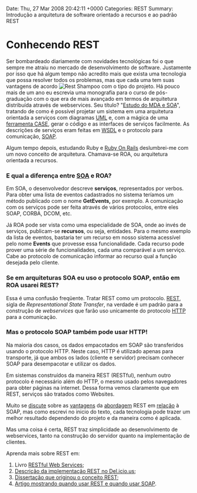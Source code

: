 Date: Thu, 27 Mar 2008 20:42:11 +0000
Categories: REST
Summary: Introdução a arquitetura de software orientado a recursos e ao padrão REST

# Conhecendo REST

Ser bombardeado diariamente com novidades tecnológicas foi o que sempre me atraiu no mercado de desenvolvimento de software. Justamente por isso que há algum tempo não acredito mais que exista uma tecnologia que possa resolver todos os problemas, mas que cada uma tem suas vantagens de acordo ![Rest Shampoo][1] com o tipo do projeto. Há pouco mais de um ano eu escrevia uma monografia para o curso de pós-graduação com o que era de mais avançado em termos de arquitetura distribuída através de webservices. Seu título? "[Estudo do MDA e SOA][2]", tratando de como é possível projetar um sistema em uma arquitetura orientada a serviços com diagramas [UML][3] e, com a mágica de uma [ferramenta CASE][4], gerar o código e as interfaces de serviços facilmente. As descrições de serviços eram feitas em [WSDL][5] e o protocolo para comunicação, [SOAP][6].

Algum tempo depois, estudando Ruby e [Ruby On Rails][7] deslumbrei-me com um novo conceito de arquitetura. Chamava-se ROA, ou arquitetura orientada a recursos. 

### E qual a diferença entre [SOA][8] e ROA?

Em SOA, o desenvolvedor descreve **serviços**, representados por verbos. Para obter uma lista de eventos cadastrados no sistema teríamos um método publicado com o nome **GetEvents,** por exemplo. A comunicação com os serviços pode ser feita através de vários protocolos, entre eles SOAP, CORBA, DCOM, etc.

Já ROA pode ser vista como uma especialidade de SOA, onde ao invés de serviços, publicam-se **recursos**, ou seja, entidades. Para o mesmo exemplo da lista de eventos, bastaria ter um recurso em nosso sistema acessível pelo nome **Events** que provesse essa funcionalidade. Cada recurso pode prover uma série de funcionalidades, cada uma comparável a um serviço. Cabe ao protocolo de comunicação informar ao recurso qual a função desejada pelo cliente.

### Se em arquiteturas SOA eu uso o protocolo SOAP, então em ROA usarei REST?

Essa é uma confusão freqüente. Tratar REST como um protocolo. [REST][9], sigla de _Representational State Transfer_, na verdade é um padrão para a construção de _webservices_ que farão uso unicamente do protocolo [HTTP][10] para a comunicação. 

### Mas o protocolo SOAP também pode usar HTTP!

Na maioria dos casos, os dados empacotados em SOAP são transferidos usando o protocolo HTTP. Neste caso, HTTP é utilizado apenas para transporte, já que ambos os lados (cliente e servidor) precisam conhecer SOAP para desempacotar e utilizar os dados.

Em sistemas construídos da maneira REST (RESTful), nenhum outro protocolo é necessário além do HTTP, o mesmo usado pelos navegadores para obter páginas na internet. Dessa forma vemos claramente que em REST, serviços são tratados como Websites.

Muito se [discute][11] sobre as [vantagens][12] da [abordagem][13] REST em [relação][14] à SOAP, mas como escrevi no inicio do texto, cada tecnologia pode trazer um melhor resultado dependendo do projeto e da maneira como é aplicada. 

Mas uma coisa é certa, REST traz simplicidade ao desenvolvimento de webservices, tanto na construção do servidor quanto na implementação de clientes.

Aprenda mais sobre REST em:

1. Livro [RESTful Web Services][15];
2. [Descrição da implementação REST no Del.icio.us][16];
3. [Dissertação que originou o conceito REST][17];
4. [Artigo mostrando quando usar REST e quando usar SOAP][18].



[1]: http://flavio.files.wordpress.com/2008/03/rest_shampoo.jpg
[2]: http://www.scribd.com/doc/2371155/Monografia-MDA-e-SOA
[3]: http://pt.wikipedia.org/wiki/UML
[4]: http://pt.wikipedia.org/wiki/Ferramenta_CASE
[5]: http://www.w3.org/TR/wsdl
[6]: http://pt.wikipedia.org/wiki/SOAP
[7]: http://www.rubyonrails.org/
[8]: http://en.wikipedia.org/wiki/Service-oriented_architecture
[9]: http://en.wikipedia.org/wiki/Representational_State_Transfer
[10]: http://en.wikipedia.org/wiki/HTTP
[11]: http://www.innoq.com/blog/st/2006/06/30/rest_vs_soap_oh_no_not_again.html
[12]: http://www.petefreitag.com/item/431.cfm
[13]: http://blpsilva.wordpress.com/2007/11/21/rest-vs-soap/
[14]: http://www.oreillynet.com/pub/wlg/3005
[15]: http://www.oreilly.com/catalog/9780596529260/
[16]: http://www.peej.co.uk/articles/restfully-delicious.html
[17]: http://www.ics.uci.edu/%7Efielding/pubs/dissertation/top.htm
[18]: http://java.sun.com/developer/technicalArticles/WebServices/restful/

